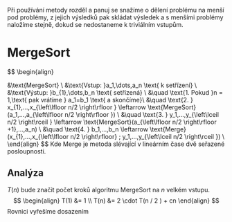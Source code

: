 Při používání metody rozděl a panuj se snažíme o dělení problému na menší pod problémy, z jejich výsledků pak skládat výsledek a s menšími problémy naložíme stejně, dokud se nedostaneme k triviálním vstupům. 

# MergeSort
$$
\begin{align}

&\text{MergeSort} \\
&\text{Vstup: }a_1,\dots,a_n \text{ k setřízení} \\
&\text{Výstup: }b_{1},\dots,b_n \text{ setřízená} \\
&\quad	\text{1. Pokud }n = 1,\text{ pak vrátíme } a_1=b_1 \text{ a skončíme}\\
&\quad	\text{2. } x_{1},...,x_{\left\lfloor  n/2  \right\rfloor } \leftarrow \text{MergeSort}(a_1,...,a_{\left\lfloor  n/2  \right\rfloor }) 
  \\
&\quad	\text{3. } y_1,...,y_{\left\lceil    n/2  \right\rceil } \leftarrow \text{MergeSort}(a_{\left\lfloor  n/2  \right\rfloor +1},...,a_n)  \\ 
&\quad	\text{4. } b_1,...,b_n \leftarrow \text{Merge}(x_{1},...,x_{\left\lfloor  n/2  \right\rfloor} ; y_1,...,y_{\left\lceil    n/2  \right\rceil })  \\
\end{align}
$$
Kde Merge je metoda slévající v lineárním čase dvě seřazené posloupnosti. 
## Analýza
$T(n)$ bude značit počet kroků algoritmu MergeSort na $n$ velkém vstupu.
$$
\begin{align}
T(1) &= 1 \\
T(n) &= 2 \cdot T(n / 2 ) + cn
\end{align}
$$
Rovnici vyřešíme dosazením 